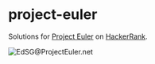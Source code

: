 # project-euler
Solutions for [Project Euler](https://projecteuler.net/about) on [HackerRank](https://www.hackerrank.com/EdgarSG).

![EdSG@ProjectEuler.net](https://projecteuler.net/profile/EdSG.png)
